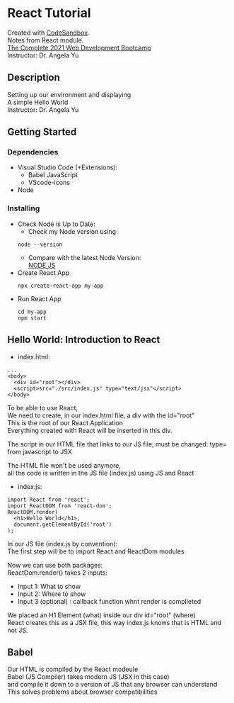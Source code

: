 # React Tutorial
Created with [CodeSandbox](https://codesandbox.io/).      
Notes from React module.     
[The Complete 2021 Web Development Bootcamp](https://www.udemy.com/course/the-complete-web-development-bootcamp/)  
Instructor: Dr. Angela Yu   

## Description

Setting up our environment and displaying     
A simple Hello World       
Instructor: Dr. Angela Yu     


## Getting Started

### Dependencies

* Visual Studio Code (+Extensions):     
    * Babel JavaScript    
    * VScode-icons     
* Node

### Installing

* Check Node is Up to Date:
    * Check my Node version using:    
    ```
    node --version
    ```
    * Compare with the latest Node Version:     
    [NODE JS](https://nodejs.org/en/)
* Create React App     
    ```
    npx create-react-app my-app
    ```
* Run React App 
    ```
    cd my-app    
    npm start
    ```

## Hello World: Introduction to React
* index.html:  
 
```
...
<body>
  <div id="root"></div>
  <script>src="./src/index.js" type="text/jsx"</script>
</body>
```  
To be able to use React,      
We need to create, in our index.html file, a div with the id="root"     
This is the root of our React Application     
Everything created with React will be inserted in this div.

The script in our HTML file that links to our JS file, must be changed: type= from javascript to JSX 


The HTML file won't be used anymore,     
all the code is written in the JS file (index.js) using JS and React
   
* index.js:     
```
import React from 'react';
import ReactDOM from 'react-dom';
ReactDOM.render(
  <h1>Hello World</h1>,
  document.getElementById('root')
);
```  
In our JS file (index.js by convention):        
The first step will be to import React and ReactDom modules      

Now we can use both packages:      
ReactDom.render() takes 2 inputs:      
* Input 1: What to show
* Input 2: Where to show
* Input 3 (optional) : callback function whnt render is complieted  
   
We placed an H1 Element (what) inside our div id="root" (where)      
React creates this as a JSX file, 
this way index.js knows that is HTML and not JS.   

   

## Babel
Our HTML is compiled by the React modeule     
Babel (JS Compiler) takes modern JS (JSX in this case)      
and compile it down to a version of JS that any browser can understand
This solves problems about browser compatibilities       
